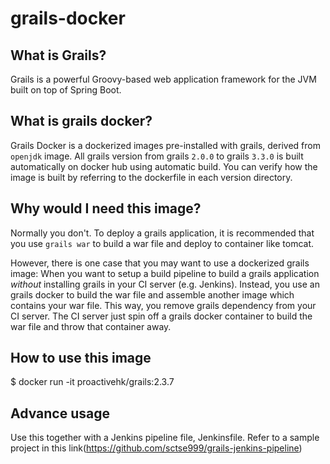 # grails-docker

## What is Grails?
Grails is a powerful Groovy-based web application framework for the JVM built on top of Spring Boot. 

## What is grails docker?
Grails Docker is a dockerized images pre-installed with grails, derived from `openjdk` image. All grails version from grails `2.0.0` to grails `3.3.0` is built automatically on docker hub using automatic build. You can verify how the image is built by referring to the dockerfile in each version directory.

## Why would I need this image?
Normally you don't. To deploy a grails application, it is recommended that you use `grails war` to build a war file and deploy to container like tomcat. 

However, there is one case that you may want to use a dockerized grails image: When you want to setup a build pipeline to build a grails application *without* installing grails in your CI server (e.g. Jenkins). Instead, you use an grails docker to build the war file and assemble another image which contains your war file. This way, you remove grails dependency from your CI server. The CI server just spin off a grails docker container to build the war file and throw that container away. 

## How to use this image

$ docker run -it proactivehk/grails:2.3.7 

## Advance usage

Use this together with a Jenkins pipeline file, Jenkinsfile. Refer to a sample project in this link(https://github.com/sctse999/grails-jenkins-pipeline)
